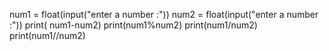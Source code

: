 num1 = float(input("enter a number :"))
num2 = float(input("enter a number :"))
print( num1-num2)
print(num1%num2)
print(num1/num2)
print(num1//num2)
